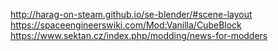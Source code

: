 http://harag-on-steam.github.io/se-blender/#scene-layout
https://spaceengineerswiki.com/Mod:Vanilla/CubeBlock
https://www.sektan.cz/index.php/modding/news-for-modders